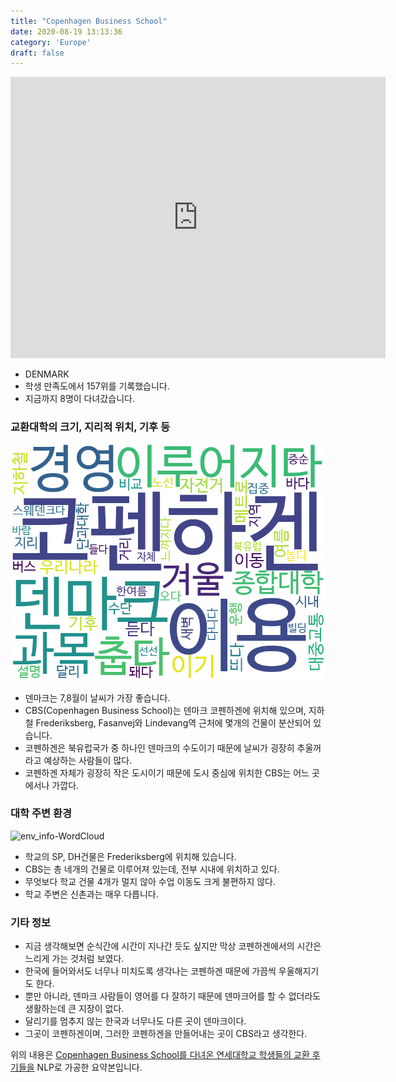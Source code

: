 ```yaml
---
title: "Copenhagen Business School"
date: 2020-08-19 13:13:36
category: 'Europe'
draft: false
---
```


<iframe
width="600"
height="450"
frameborder="0" style="border:0"
src="https://www.google.com/maps/embed/v1/place?key=AIzaSyC9e1AME-pVmWC4hBpFdu5S4dKzyepa3HQ&q=Copenhagen+Business+School&center=55.6815652,12.5296944&zoom=14" allowfullscreen>
</iframe>

* DENMARK
* 학생 만족도에서 157위를 기록했습니다.
* 지금까지 8명이 다녀갔습니다. 

### 교환대학의 크기, 지리적 위치, 기후 등

![gen_info-WordCloud](../univ_wordclouds_okt/gen_info/DK000002_gen_info_okt.png)

* 덴마크는 7,8월이 날씨가 가장 좋습니다.
* CBS(Copenhagen Business School)는 덴마크 코펜하겐에 위치해 있으며, 지하철 Frederiksberg, Fasanvej와 Lindevang역 근처에 몇개의 건물이 분산되어 있습니다.
* 코펜하겐은 북유럽국가 중 하나인 덴마크의 수도이기 때문에 날씨가 굉장히 추울꺼라고 예상하는 사람들이 많다.
* 코펜하겐 자체가 굉장히 작은 도시이기 때문에 도시 중심에 위치한 CBS는 어느 곳에서나 가깝다.


### 대학 주변 환경

![env_info-WordCloud](../univ_wordclouds_okt/env_info/DK000002_env_info_okt.png)

* 학교의 SP, DH건물은 Frederiksberg에 위치해 있습니다.
* CBS는 총 네개의 건물로 이루어져 있는데, 전부 시내에 위치하고 있다.
* 무엇보다 학교 건물 4개가 멀지 않아 수업 이동도 크게 불편하지 않다.
* 학교 주변은 신촌과는 매우 다릅니다.


### 기타 정보

* 지금 생각해보면 순식간에 시간이 지나간 듯도 싶지만 막상 코펜하겐에서의 시간은 느리게 가는 것처럼 보였다.
* 한국에 들어와서도 너무나 미치도록 생각나는 코펜하겐 때문에 가끔씩 우울해지기도 한다.
* 뿐만 아니라, 덴마크 사람들이 영어를 다 잘하기 때문에 덴마크어를 할 수 없더라도 생활하는데 큰 지장이 없다.
* 달리기를 멈추지 않는 한국과 너무나도 다른 곳이 덴마크이다.
* 그곳이 코펜하겐이며, 그러한 코펜하겐을 만들어내는 곳이 CBS라고 생각한다.


위의 내용은 [Copenhagen Business School를 다녀온 연세대학교 학생들의 교환 후기들을](http://oia.yonsei.ac.kr/partner/expReport.asp?ucode=DK000002&bgbn=A) NLP로 가공한 요약본입니다. 

